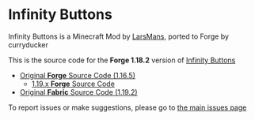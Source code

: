 # Infinity Buttons

Infinity Buttons is a Minecraft Mod by [LarsMans](https://github.com/LarsMans64), ported to Forge by curryducker

This is the source code for the **Forge 1.18.2** version of [Infinity Buttons](https://www.curseforge.com/minecraft/mc-mods/infinity-buttons)
- [Original **Forge** Source Code (1.16.5)](https://github.com/curryducker/InfinityButtonsForge)
  - [1.19.x **Forge** Source Code](https://github.com/curryducker/InfinityButtonsForge-1.19.x)
- [Original **Fabric** Source Code (1.19.2)](https://github.com/LarsMans64/InfinityButtons)

To report issues or make suggestions, please go to [the main issues page](https://github.com/LarsMans64/InfinityButtons/issues)
